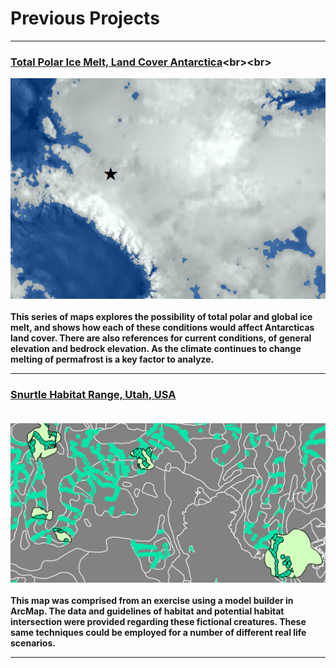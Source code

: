 # Previous Projects

---

### [Total Polar Ice Melt, Land Cover Antarctica](url="https://sophiepeet.github.io/projects/project2")<br><br>
[<img src ="/images/map2_antarctica.png?raw=true"/>](/projects/AntarcticaMaps.pdf) <br><br>
**This series of maps explores the possibility of total polar and global ice melt, and shows how each of these conditions would affect Antarcticas land cover. There are also references for current conditions, of general elevation and bedrock elevation. As the climate continues to change melting of permafrost is a key factor to analyze.**

---

### [Snurtle Habitat Range, Utah, USA](/projects/project1.md) <br><br>
[<img src="/images/map1_ofawesomeness.png?raw=true"/>](/projects/Lab6_Part2.pdf) <br><br>
**This map was comprised from an exercise using a model builder in ArcMap. The data and guidelines of habitat and potential habitat intersection were provided regarding these fictional creatures. These same techniques could be employed for a number of different real life scenarios.**

---
